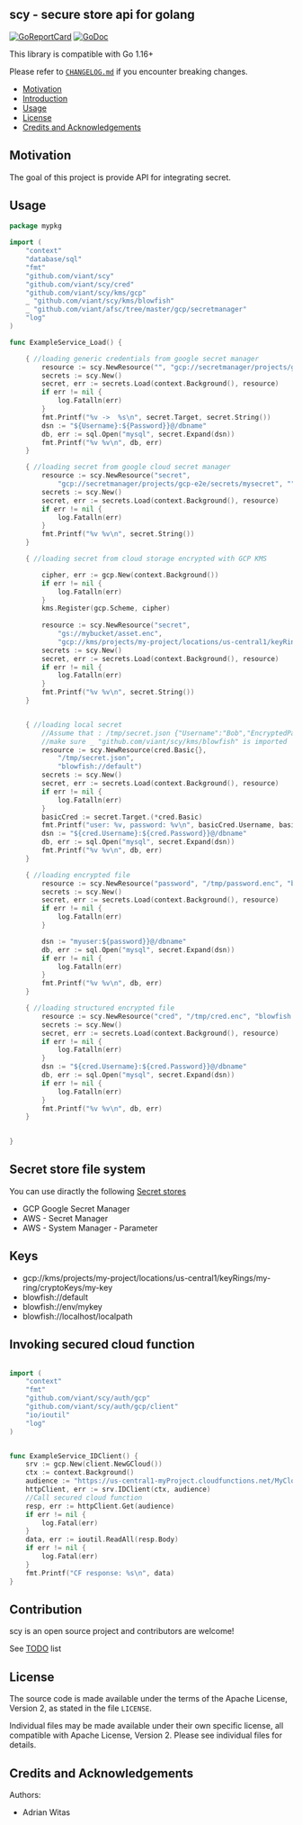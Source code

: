 ## scy - secure store api for golang

[![GoReportCard](https://goreportcard.com/badge/github.com/viant/scy)](https://goreportcard.com/report/github.com/viant/scy)
[![GoDoc](https://godoc.org/github.com/viant/scy?status.svg)](https://godoc.org/github.com/viant/scy)

This library is compatible with Go 1.16+

Please refer to [`CHANGELOG.md`](CHANGELOG.md) if you encounter breaking changes.


- [Motivation](#motivation)
- [Introduction](#introduction)
- [Usage](#usage) 
- [License](#license)
- [Credits and Acknowledgements](#credits-and-acknowledgements)



## Motivation

The goal of this project is provide API for integrating secret.

## Usage


```go
package mypkg

import (
	"context"
	"database/sql"
	"fmt"
	"github.com/viant/scy"
	"github.com/viant/scy/cred"
	"github.com/viant/scy/kms/gcp"
	_ "github.com/viant/scy/kms/blowfish"
	_ "github.com/viant/afsc/tree/master/gcp/secretmanager"
	"log"
)

func ExampleService_Load() {

	{ //loading generic credentials from google secret manager
		resource := scy.NewResource("", "gcp://secretmanager/projects/gcp-e2e/secrets/mycred", "")
		secrets := scy.New()
		secret, err := secrets.Load(context.Background(), resource)
		if err != nil {
			log.Fatalln(err)
		}
		fmt.Printf("%v ->  %s\n", secret.Target, secret.String())
		dsn := "${Username}:${Password}}@/dbname"
		db, err := sql.Open("mysql", secret.Expand(dsn))
		fmt.Printf("%v %v\n", db, err)
	}

	{ //loading secret from google cloud secret manager
		resource := scy.NewResource("secret", 
			"gcp://secretmanager/projects/gcp-e2e/secrets/mysecret", "")
		secrets := scy.New()
		secret, err := secrets.Load(context.Background(), resource)
		if err != nil {
			log.Fatalln(err)
		}
		fmt.Printf("%v %v\n", secret.String())
	}

	{ //loading secret from cloud storage encrypted with GCP KMS

		cipher, err := gcp.New(context.Background())
		if err != nil {
			log.Fatalln(err)
		}
		kms.Register(gcp.Scheme, cipher)
		
		resource := scy.NewResource("secret", 
			"gs://mybucket/asset.enc", 
			"gcp://kms/projects/my-project/locations/us-central1/keyRings/my-ring/cryptoKeys/my-key")
		secrets := scy.New()
		secret, err := secrets.Load(context.Background(), resource)
		if err != nil {
			log.Fatalln(err)
		}
		fmt.Printf("%v %v\n", secret.String())
	}


	{ //loading local secret
		//Assume that : /tmp/secret.json {"Username":"Bob","EncryptedPassword":"AAAAAAAAAAAtM4MTWOJOJ4SyE44PjH66"}
		//make sure _ "github.com/viant/scy/kms/blowfish" is imported
		resource := scy.NewResource(cred.Basic{}, 
		    "/tmp/secret.json", 
		    "blowfish://default")
		secrets := scy.New()
		secret, err := secrets.Load(context.Background(), resource)
		if err != nil {
			log.Fatalln(err)
		}
		basicCred := secret.Target.(*cred.Basic)
		fmt.Printf("user: %v, password: %v\n", basicCred.Username, basicCred.Password)
		dsn := "${cred.Username}:${cred.Password}}@/dbname"
		db, err := sql.Open("mysql", secret.Expand(dsn))
		fmt.Printf("%v %v\n", db, err)
	}

	{ //loading encrypted file
		resource := scy.NewResource("password", "/tmp/password.enc", "blowfish://default")
		secrets := scy.New()
		secret, err := secrets.Load(context.Background(), resource)
		if err != nil {
			log.Fatalln(err)
		}

		dsn := "myuser:${password}}@/dbname"
		db, err := sql.Open("mysql", secret.Expand(dsn))
		if err != nil {
			log.Fatalln(err)
		}
		fmt.Printf("%v %v\n", db, err)
	}

	{ //loading structured encrypted file
		resource := scy.NewResource("cred", "/tmp/cred.enc", "blowfish://default")
		secrets := scy.New()
		secret, err := secrets.Load(context.Background(), resource)
		if err != nil {
			log.Fatalln(err)
		}
		dsn := "${cred.Username}:${cred.Password}}@/dbname"
		db, err := sql.Open("mysql", secret.Expand(dsn))
		if err != nil {
			log.Fatalln(err)
		}
		fmt.Printf("%v %v\n", db, err)
	}

	
}


```

## Secret store file system

You can use diractly the following [Secret stores](https://github.com/viant/afsc#secret-stores)
 - GCP Google Secret Manager
 - AWS - Secret Manager
 - AWS - System Manager - Parameter

## Keys

- gcp://kms/projects/my-project/locations/us-central1/keyRings/my-ring/cryptoKeys/my-key
- blowfish://default
- blowfish://env/mykey
- blowfish://localhost/localpath



## Invoking secured cloud function


```go

import (
	"context"
	"fmt"
	"github.com/viant/scy/auth/gcp"
	"github.com/viant/scy/auth/gcp/client"
	"io/ioutil"
	"log"
)


func ExampleService_IDClient() {
	srv := gcp.New(client.NewGCloud())
	ctx := context.Background()
	audience := "https://us-central1-myProject.cloudfunctions.net/MyCloudFunction"
	httpClient, err := srv.IDClient(ctx, audience)
	//Call secured cloud function
	resp, err := httpClient.Get(audience)
	if err != nil {
		log.Fatal(err)
	}
	data, err := ioutil.ReadAll(resp.Body)
	if err != nil {
		log.Fatal(err)
	}
	fmt.Printf("CF response: %s\n", data)
}
```



## Contribution


scy is an open source project and contributors are welcome!

See [TODO](TODO.md) list


## License

The source code is made available under the terms of the Apache License, Version 2, as stated in the file `LICENSE`.

Individual files may be made available under their own specific license,
all compatible with Apache License, Version 2. Please see individual files for details.

## Credits and Acknowledgements

Authors:

- Adrian Witas
